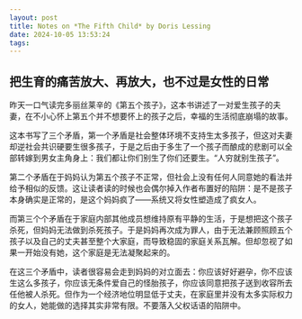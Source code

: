 ```yaml
---
layout: post
title: Notes on *The Fifth Child* by Doris Lessing
date: 2024-10-05 13:53:24
tags:
---
```

## 把生育的痛苦放大、再放大，也不过是女性的日常
昨天一口气读完多丽丝莱辛的《第五个孩子》，这本书讲述了一对爱生孩子的夫妻，在不小心怀上第五个并不想要怀上的孩子之后，幸福的生活彻底崩塌的故事。

这本书写了三个矛盾，第一个矛盾是社会整体环境不支持生太多孩子，但这对夫妻却逆社会共识硬要生很多孩子，于是之后由于多生了一个孩子而酿成的悲剧可以全部转嫁到男女主角身上：我们都让你们别生了你们还要生。“人穷就别生孩子”。

第二个矛盾在于妈妈认为第五个孩子不正常，但社会上没有任何人同意她的看法并给予相似的反馈。这让读者读的时候也会偶尔掉入作者布置好的陷阱：是不是孩子本身确实是正常的，是这个妈妈疯了——系统又将女性塑造成了疯女人。

而第三个个矛盾在于家庭内部其他成员想维持原有平静的生活，于是想把这个孩子杀死，但妈妈无法做到杀死孩子。于是妈妈再次成为罪人，由于无法兼顾照顾五个孩子以及自己的丈夫甚至整个大家庭，而导致稳固的家庭关系瓦解。但却忽视了如果一开始没有她，这个家庭是无法凝聚起来的。

在这三个矛盾中，读者很容易会走到妈妈的对立面去：你应该好好避孕，你不应该生这么多孩子，你应该无条件爱自己的怪胎孩子，你应该同意把孩子送到收容所去任他被人杀死。但作为一个经济地位明显低于丈夫，在家庭里并没有太多实际权力的女人，她能做的选择其实非常有限。不要落入父权话语的陷阱中。
